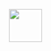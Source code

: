 <div id = "header" align="center" >
<img width=60px height=60px src="https://media.giphy.com/media/4EbPq54Rbx5UvBXsRx/giphy.gif"
</div>
